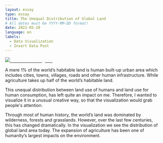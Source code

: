 ```yaml
---
layout: essay
type: essay
title: The Unequal Distribution of Global Land
# All dates must be YYYY-MM-DD format!
date: 2022-05-20
language: en
labels:
  - Data Visualization
  - Insert Data Post
---
```


<div class="ui medium right floated image">
  <a class="image" href="https://www.instagram.com/p/CdyPERnDSg2/?igshid=MDJmNzVkMjY=">
    <img src="https://raw.githubusercontent.com/duygudgd/insert-data/ad0f1d98e3d4e42a68e88556d6147c05524df32f/dataviz-archive/land-use-realities/20220520_LandUseRealities.jpg">
  </a>
  <a class="ui bottom attached black button" href="https://www.instagram.com/p/CdyPERnDSg2/?igshid=MDJmNzVkMjY=">
    <span style="color: #fafafa; font-family: 'Source Code Pro', monospace;"> <i class="large instagram icon"></i>See on Instagram </span>
  </a>
</div>

A mere 1% of the world’s habitable land is human built-up urban area which includes cities, towns, villages, roads and other human infrastructure. While agriculture takes up half of the world’s habitable land.

This unequal distribution between land use of humans and land use for human consumption, has left quite an impact on me. Therefore, I wanted to visualize it in a unusual creative way, so that the visualization would grab people's attention.

Through most of human history, the world’s land was dominated by wilderness, forests and grasslands. However, over the last few centuries, this has changed dramatically. In the visualization we see the distribution of global land area today. The expansion of agriculture has been one of humanity’s largest impacts on the environment.
